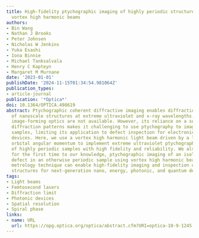 ```yaml
---
title: High-fidelity ptychographic imaging of highly periodic structures enabled by
  vortex high harmonic beams
authors:
- Bin Wang
- Nathan J Brooks
- Peter Johnsen
- Nicholas W Jenkins
- Yuka Esashi
- Iona Binnie
- Michael Tanksalvala
- Henry C Kapteyn
- Margaret M Murnane
date: '2023-01-01'
publishDate: '2024-11-15T01:34:54.981064Z'
publication_types:
- article-journal
publication: '*Optica*'
doi: 10.1364/OPTICA.498619
abstract: Ptychographic coherent diffractive imaging enables diffraction-limited imaging
  of nanoscale structures at extreme ultraviolet and x-ray wavelengths, where high-quality
  image-forming optics are not available. However, its reliance on a set of diverse
  diffraction patterns makes it challenging to use ptychography to image highly periodic
  samples, limiting its application to defect inspection for electronic and photonic
  devices. Here, we use a vortex high harmonic light beam driven by a laser carrying
  orbital angular momentum to implement extreme ultraviolet ptychographic imaging
  of highly periodic samples with high fidelity and reliability. We also demonstrate,
  for the first time to our knowledge, ptychographic imaging of an isolated, near-diffraction-limited
  defect in an otherwise periodic sample using vortex high harmonic beams. This enhanced
  metrology technique can enable high-fidelity imaging and inspection of highly periodic
  structures for next-generation nano, energy, photonic, and quantum devices.
tags:
- Light beams
- Femtosecond lasers
- Diffraction limit
- Photonic devices
- Spatial resolution
- Spiral phase
links:
- name: URL
  url: https://opg.optica.org/optica/abstract.cfm?URI=optica-10-9-1245
---
```

